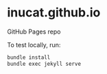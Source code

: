 # inucat.github.io

GitHub Pages repo

To test locally, run:

```sh
bundle install
bundle exec jekyll serve
```
